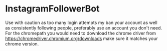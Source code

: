# InstagramFollowerBot
Use with caution as too many login attempts my ban your account as well as consistently following people, preferably use an account you don't need. 
For the chromepath you would need to download the chrome driver from https://chromedriver.chromium.org/downloads make sure it matches your chrome version.
